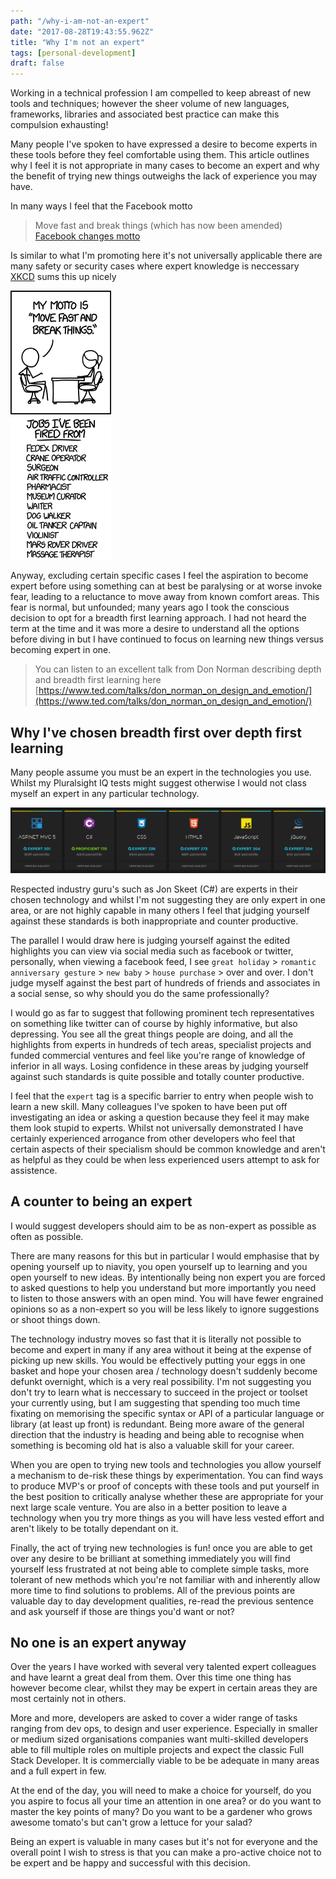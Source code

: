 ```yaml
---
path: "/why-i-am-not-an-expert"
date: "2017-08-28T19:43:55.962Z"
title: "Why I'm not an expert"
tags: [personal-development]
draft: false
---
```


Working in a technical profession I am compelled to keep abreast of new tools and techniques; however the sheer volume of new languages, frameworks, libraries and associated best practice can make this compulsion exhausting!

Many people I've spoken to have expressed a desire to become experts in these tools before they feel comfortable using them. This article outlines why I feel it is not appropriate in many cases to become an expert and why the benefit of trying new things outweighs the lack of experience you may have.

In many ways I feel that the Facebook motto
> Move fast and break things (which has now been amended) [Facebook changes motto](http://mashable.com/2014/04/30/facebooks-new-mantra-move-fast-with-stability/)

Is similar to what I'm promoting here it's not universally applicable there are many safety or security cases where expert knowledge is neccessary [XKCD](https://xkcd.com/1428/) sums this up nicely

![XKCD - Move fast and break things](move_fast_and_break_things.png)

Anyway, excluding certain specific cases I feel the aspiration to become expert before using something can at best be paralysing or at worse invoke fear, leading to a reluctance to move away from known comfort areas.
This fear is normal, but unfounded; many years ago I took the conscious decision to opt for a breadth first learning approach. I had not heard the term at the time and it was more a desire to understand all the options before diving in but I have continued to focus on learning new things versus becoming expert in one.

> You can listen to an excellent talk from Don Norman describing depth
> and breadth first learning here
> [https://www.ted.com/talks/don_norman_on_design_and_emotion/](https://www.ted.com/talks/don_norman_on_design_and_emotion/)

## Why I've chosen breadth first over depth first learning

Many people assume you must be an expert in the technologies you use. Whilst my Pluralsight IQ tests might suggest otherwise I would not class myself an expert in any particular technology.

![Pluralsight IQ Tests](pluralsight.png)

Respected industry guru's such as Jon Skeet (C#) are experts in their chosen technology and whilst I'm not suggesting they are only expert in one area, or are not highly capable in many others I feel that judging yourself against these standards is both inappropriate and counter productive.

The parallel I would draw here is judging yourself against the edited highlights you can view via social media such as facebook or twitter, personally, when viewing a facebook feed, I see `great holiday` > `romantic anniversary gesture` > `new baby` > `house purchase` > <insert major life event> over and over. I don't judge myself against the best part of hundreds of friends and associates in a social sense, so why should you do the same professionally?

I would go as far to suggest that following prominent tech representatives on something like twitter can of course by highly informative, but also depressing. You see all the great things people are doing, and all the highlights from experts in hundreds of tech areas, specialist projects and funded commercial ventures and feel like you're range of knowledge of inferior in all ways. Losing confidence in these areas by judging yourself against such standards is quite possible and totally counter productive.

I feel that the `expert` tag is a specific barrier to entry when people wish to learn a new skill. Many colleagues I've spoken to have been put off investigating an idea or asking a question because they feel it may make them look stupid to experts. Whilst not universally demonstrated I have certainly experienced arrogance from other developers who feel that certain aspects of their specialism should be common knowledge and aren't as helpful as they could be when less experienced users attempt to ask for assistence.

## A counter to being an expert

I would suggest developers should aim to be as non-expert as possible as often as possible.

There are many reasons for this but in particular I would emphasise that by opening yourself up to niavity, you open yourself up to learning and you open yourself to new ideas. By intentionally being non expert you are forced to asked questions to help you understand but more importantly you need to listen to those answers with an open mind. You will have fewer engrained opinions so as a non-expert so you will be less likely to ignore suggestions or shoot things down.

The technology industry moves so fast that it is literally not possible to become and expert in many if any area without it being at the expense of picking up new skills. You would be effectively putting your eggs in one basket and hope your chosen area / technology doesn't suddenly become defunkt overnight, which is a very real possibility. I'm not suggesting you don't try to learn what is neccessary to succeed in the project or toolset your currently using, but I am suggesting that spending too much time fixating on memorising the specific syntax or API of a particular language or library (at least up front) is redundant.
Being more aware of the general direction that the industry is heading and being able to recognise when something is becoming old hat is also a valuable skill for your career.

When you are open to trying new tools and technologies you allow yourself a mechanism to de-risk these things by experimentation. You can find ways to produce MVP's or proof of concepts with these tools and put yourself in the best position to critically analyse whether these are appropriate for your next large scale venture. You are also in a better position to leave a technology when you try more things as you will have less vested effort and aren't likely to be totally dependant on it.

Finally, the act of trying new technologies is fun! once you are able to get over any desire to be brilliant at something immediately you will find yourself less frustrated at not being able to complete simple tasks, more tolerant of new methods which you're not familiar with and inherently allow more time to find solutions to problems. All of the previous points are valuable day to day development qualities, re-read the previous sentence and ask yourself if those are things you'd want or not?

## No one is an expert anyway

Over the years I have worked with several very talented expert colleagues and have learnt a great deal from them. Over this time one thing has however become clear, whilst they may be expert in certain areas they are most certainly not in others.

More and more, developers are asked to cover a wider range of tasks ranging from dev ops, to design and user experience. Especially in smaller or medium sized organisations companies want multi-skilled developers able to fill multiple roles on multiple projects and expect the classic Full Stack Developer. It is commercially viable to be be adequate in many areas and a full expert in few.

At the end of the day, you will need to make a choice for yourself, do you you aspire to focus all your time an attention in one area? or do you want to master the key points of many?
Do you want to be a gardener who grows awesome tomato's but can't grow a lettuce for your salad?

Being an expert is valuable in many cases but it's not for everyone and the overall point I wish to stress is that you can make a pro-active choice not to be expert and be happy and successful with this decision.
